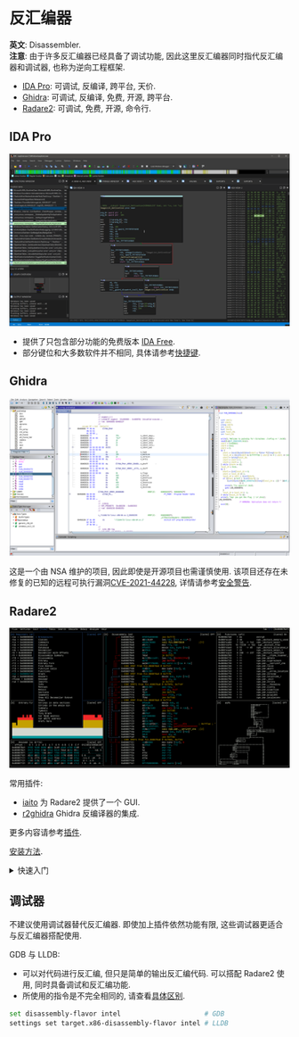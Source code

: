 # 反汇编器

**英文**: Disassembler.  
**注意**: 由于许多反汇编器已经具备了调试功能, 因此这里反汇编器同时指代反汇编器和调试器, 也称为逆向工程框架.  

- [IDA Pro](https://hex-rays.com/ida-pro/): 可调试, 反编译, 跨平台, 天价.
- [Ghidra](https://github.com/NationalSecurityAgency/ghidra): 可调试, 反编译, 免费, 开源, 跨平台.
- [Radare2](https://github.com/radareorg/radare2): 可调试, 免费, 开源, 命令行.

## IDA Pro

![IDA Pro "VSCode Dark Theme"](assets/ida_pro.png)  

- 提供了只包含部分功能的免费版本 [IDA Free](https://hex-rays.com/ida-free/).  
- 部分键位和大多数软件并不相同, 具体请参考[快捷键](https://www.hex-rays.com/products/ida/support/freefiles/IDA_Pro_Shortcuts.pdf).  

## Ghidra

![Ghidra 2019年3月](./assets/ghidra_201903.png)  

这是一个由 NSA 维护的项目, 因此即使是开源项目也需谨慎使用. 该项目还存在未修复的已知的远程可执行漏洞[CVE-2021-44228](https://cve.mitre.org/cgi-bin/cvename.cgi?name=cve-2021-44228), 详情请参考[安全警告](https://github.com/NationalSecurityAgency/ghidra#security-warning).  

## Radare2

![Radare2](./assets/radare2.png)  

常用插件:  

- [iaito](https://github.com/radareorg/iaito) 为 Radare2 提供了一个 GUI.  
- [r2ghidra](https://github.com/radareorg/r2ghidra) Ghidra 反编译器的集成.

更多内容请参考[插件](https://github.com/radareorg/radare2#plugins).  

[安装方法](https://github.com/radareorg/radare2#installation).  

<details>
<summary>快速入门</summary>

1. 启动

    ```bash
    r2 [程序名称]
    r2 -d [程序名称] # 如果想对程序进行调试需添加 -d 选项
    ```

    之后便进入 radar2 内部的命令行.  

2. 分析

    ```bash
    > aaa      # 对全部函数进行分析
    > afl      # 列出全部函数
    > afl~main # 查看包含特定关键字的函数
    ```

    其中 `~` 类似 `| grep `, 可在不同命令中使用.  

3. 反编译

    ```bash
    > s main # 定位到指定函数
    > pdf    # 输出反编译结果
    ```

4. 视觉模式

    ```bash
    V  # 进入视觉模式
    VV # 进入图表模式
    ```

    进入视觉模式后可以按 `p` 进行切换, 按 `V` 进入图表模式, 按 `Shift+!` 进入视觉面板模式, 即可以同时启用多个窗口显示不同内容.  

5. 调试

    | 按键 | 描述     |
    | ---- | -------- |
    | F2   | 设置断点 |
    | F7   | 单步步入 |
    | F8   | 单步步过 |
    | F9   | 执行     |

    ```bash
    > iz             # 输出字符串
    > pf @ [变量名]   # 输出变量的值
    > pf z @ [变量名] # 输出 null-terminated 字符串变量的值
    ```

</details>

## 调试器

不建议使用调试器替代反汇编器. 即使加上插件依然功能有限, 这些调试器更适合与反汇编器搭配使用.  

GDB 与 LLDB:  

- 可以对代码进行反汇编, 但只是简单的输出反汇编代码. 可以搭配 Radare2 使用, 同时具备调试和反汇编功能.  
- 所使用的指令是不完全相同的, 请查看[具体区别](https://lldb.llvm.org/use/map.html).  

```bash
set disassembly-flavor intel                     # GDB
settings set target.x86-disassembly-flavor intel # LLDB
```
